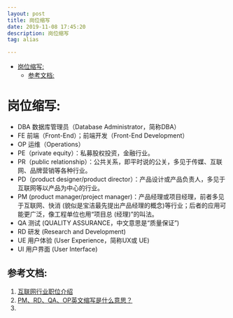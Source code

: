 ```yaml
---
layout: post
title: 岗位缩写
date: 2019-11-08 17:45:20
description: 岗位缩写
tag: alias

---
```




- [岗位缩写:](#岗位缩写)
  - [参考文档:](#参考文档)

# 岗位缩写:
+ DBA 数据库管理员（Database Administrator，简称DBA）
+ FE 前端（Front-End）；前端开发（Front-End Development）
+ OP 运维（Operations）
+ PE（private equity）：私募股权投资，金融行业。
+ PR（public relationship）：公共关系，即平时说的公关，多见于传媒、互联网、品牌营销等各种行业。
+ PD（product designer/product director）：产品设计或产品负责人，多见于互联网等以产品为中心的行业。
+ PM (product manager/project manager)：产品经理或项目经理，前者多见于互联网、快消 (貌似是宝洁最先提出产品经理的概念)等行业；后者的应用可能更广泛，像工程单位也用“项目总 (经理)”的叫法。
+ QA 测试 (QUALITY ASSURANCE，中文意思是“质量保证”)
+ RD 研发 (Research and Development)
+ UE 用户体验 (User Experience，简称UX或 UE)
+ UI 用户界面 (User Interface)


## 参考文档:
1. [互联网行业职位介绍](https://blog.csdn.net/dr_guo/article/details/50616086)
2. [PM、RD、QA、OP英文缩写是什么意思？](https://zhidao.baidu.com/question/585199753.html)
3. 